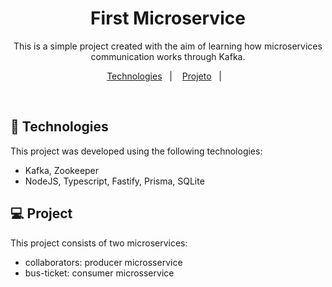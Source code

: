<h1 align="center"> First Microservice </h1>

<p align="center">
This is a simple project created with the aim of learning how microservices communication works through Kafka.
</p>

<p align="center">
  <a href="#-technologies">Technologies</a>&nbsp;&nbsp;&nbsp;|&nbsp;&nbsp;&nbsp;
  <a href="#-project">Projeto</a>&nbsp;&nbsp;&nbsp;|&nbsp;&nbsp;&nbsp;
</p>

<br>

## 🚀 Technologies

This project was developed using the following technologies:

- Kafka, Zookeeper
- NodeJS, Typescript, Fastify, Prisma, SQLite

## 💻 Project

This project consists of two microservices:

* collaborators: producer microsservice
* bus-ticket: consumer microsservice